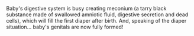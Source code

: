 Baby's digestive system is busy creating meconium (a tarry black substance made of swallowed amniotic fluid, digestive secretion and dead cells), which will fill the first diaper after birth. And, speaking of the diaper situation... baby's genitals are now fully formed!